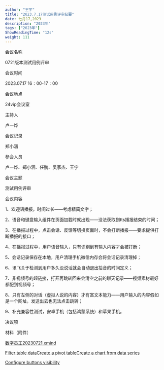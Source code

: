 ```yaml
---
author: "王宇"
title: "2023.7.17测试用例评审纪要"
date: 七月17,2023
description: "2023年"
tags: ["2023年"]
ShowReadingTime: "12s"
weight: 111
---
```

会议名称

0721版本测试用例评审

会议时间

2023.07.17 16：00-17：00

会议地点

24vip会议室

主持人

卢一烨

会议记录

郑小涵

参会人员

卢一烨、郑小涵、任鹏、吴家杰、王宇

会议主题

测试用例评审

会议内容

1、欢迎语播报，时间过长——考虑精简文字；

2、语音和键盘输入组件在页面加载时就出现——没法获取到tts播报结束的时间；

3、在播报过程中，点击会话、反馈等切换页面时，不会打断播报——要求提供打断播报的接口；

4、在播报过程中，用户语音输入，只有识别到有输入内容才会被打断；

5、会话记录保存在本地，用户清理手机微信内存会将会话记录清理掉；

6、讯飞关于检测到用户多久没说话就会自动退出拾音的时间定义；

7、非视频号的超链接，打开再跳转回来会清空之前的聊天记录——视频素材最好都配到视频号；

8、只有左侧的对话（虚拟人说的内容）才有富文本能力——用户输入的内容假如是一个网址，发送出去也无法点击跳转；

9、补充兼容性测试，安卓手机（包括鸿蒙系统）和苹果手机。

决议项

  

材料（附件）

[数字员工20230721.xmind](/download/attachments/105265531/%E6%95%B0%E5%AD%97%E5%91%98%E5%B7%A520230721.xmind?version=1&modificationDate=1689581256566&api=v2)

[Filter table data](#)[Create a pivot table](#)[Create a chart from data series](#)

[Configure buttons visibility](/users/tfac-settings.action)